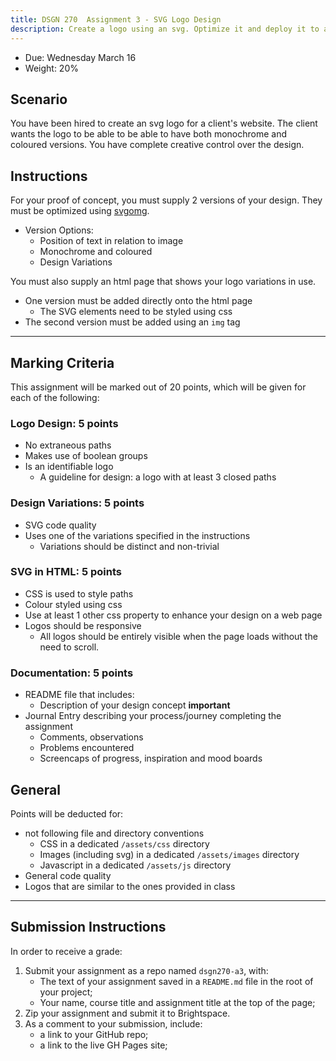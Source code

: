 ```yaml
---
title: DSGN 270  Assignment 3 - SVG Logo Design
description: Create a logo using an svg. Optimize it and deploy it to a web page
---
```


- Due: Wednesday March 16
- Weight: 20%

## Scenario

You have been hired to create an svg logo for a client's website. The client wants the logo to be able to be able to have both monochrome and coloured versions. You have complete creative control over the design.

## Instructions

For your proof of concept, you must supply 2 versions of your design. They must be optimized using [svgomg](https://jakearchibald.github.io/svgomg/).

- Version Options:
  - Position of text in relation to image
  - Monochrome and coloured
  - Design Variations

You must also supply an html page that shows your logo variations in use.

- One version must be added directly onto the html page
  - The SVG elements need to be styled using css
- The second version must be added using an `img` tag

---

## Marking Criteria

This assignment will be marked out of 20 points, which will be given for each of the following:

### Logo Design: 5 points

- No extraneous paths
- Makes use of boolean groups
- Is an identifiable logo
    - A guideline for design: a logo with at least 3 closed paths

### Design Variations: 5 points

- SVG code quality
- Uses one of the variations specified in the instructions
    - Variations should be distinct and non-trivial

### SVG in HTML: 5 points

- CSS is used to style paths
- Colour styled using css
- Use at least 1 other css property to enhance your design on a web page
- Logos should be responsive
    - All logos should be entirely visible when the page loads without the need to scroll.

### Documentation: 5 points
- README file that includes:
  - Description of your design concept **important**
- Journal Entry describing your process/journey completing the assignment
  - Comments, observations
  - Problems encountered
  - Screencaps of progress, inspiration and mood boards

## General
Points will be deducted for:
- not following file and directory conventions
    - CSS in a dedicated `/assets/css` directory
    - Images (including svg) in a dedicated `/assets/images` directory
    - Javascript in a dedicated `/assets/js` directory
- General code quality
- Logos that are similar to the ones provided in class

---

## Submission Instructions

In order to receive a grade:

1. Submit your assignment as a repo named `dsgn270-a3`, with:
   - The text of your assignment saved in a `README.md` file in the root of your project;
   - Your name, course title and assignment title at the top of the page;
2. Zip your assignment and submit it to Brightspace.
3. As a comment to your submission, include:
   - a link to your GitHub repo;
   - a link to the live GH Pages site;

